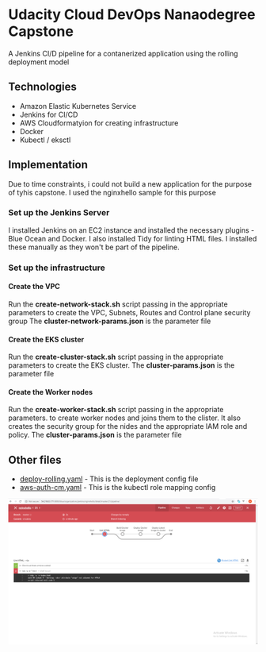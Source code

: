 # Udacity Cloud DevOps Nanaodegree Capstone

A Jenkins CI/D pipeline for a contanerized application using the rolling deployment model

## Technologies

- Amazon Elastic Kubernetes Service 
- Jenkins for CI/CD
- AWS Cloudformatyion for creating infrastructure
- Docker
- Kubectl / eksctl

## Implementation

Due to time constraints, i could not build a new application for the purpose of tyhis capstone. I used the nginxhello sample for this purpose

### Set up the Jenkins Server

I installed Jenkins on an EC2 instance and installed the necessary plugins - Blue Ocean and Docker. I also installed Tidy for linting HTML files. I installed these manually as they won't be part of the pipeline.

### Set up the infrastructure

#### Create the VPC
Run the **create-network-stack.sh** script passing in the appropriate parameters to create the VPC, Subnets, Routes and Control plane security group The **cluster-network-params.json** is the parameter file

#### Create the EKS cluster
Run the **create-cluster-stack.sh** script passing in the appropriate parameters to create the EKS cluster. The **cluster-params.json** is the parameter file

#### Create the Worker nodes
Run the **create-worker-stack.sh** script passing in the appropriate parameters. to create worker nodes and joins them to the clister. It also creates the security group for the nides and the appropriate IAM role and policy. The **cluster-params.json** is the parameter file

## Other files

-  [deploy-rolling.yaml](https://github.com/bolfak/nginxhello/blob/master/deploy-rolling.yaml) - This is the deployment config file
-  [aws-auth-cm.yaml](https://github.com/bolfak/nginxhello/blob/master/aws-auth-cm.yaml) - This is the kubectl role mapping config


![Linkting Error](https://github.com/bolfak/nginxhello/blob/master/screenshots/Lint_error.PNG)



